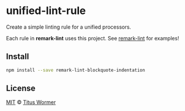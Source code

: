 # unified-lint-rule

Create a simple linting rule for a unified processors.

Each rule in **remark-lint** uses this project.  See [remark-lint](https://github.com/wooorm/remark-lint) for examples!

## Install

```sh
npm install --save remark-lint-blockquote-indentation
```

## License

[MIT](https://github.com/wooorm/remark-lint/blob/master/LICENSE) © [Titus Wormer](http://wooorm.com)
